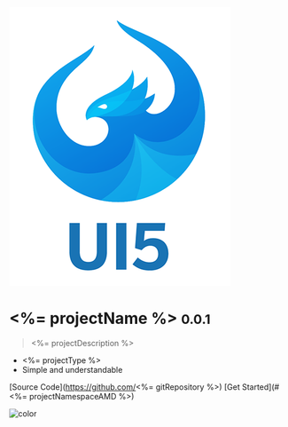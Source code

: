![logo](../media/ui5-logo.png)

# <%= projectName %> <small>0.0.1</small>

> <%= projectDescription %>

* <%= projectType %>
* Simple and understandable

[Source Code](https://github.com/<%= gitRepository %>)
[Get Started](#<%= projectNamespaceAMD %>)

![color](#FFFFFF)
